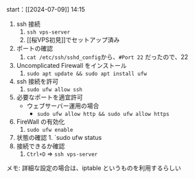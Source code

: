 start：[[2024-07-09]] 14:15

1. ssh 接続
   1. `ssh vps-server`
   2. [[桜VPS初見]]でセットアップ済み
2. ポートの確認
   1. `cat /etc/ssh/sshd_config`から、`#Port 22` だったので、22
3. Uncomplicated Firewall をインストール
   1. `sudo apt update && sudo apt install ufw`
4. ssh 接続を許可
   1. `sudo ufw allow ssh`
5. 必要なポートを適宜許可
   - ウェブサーバー運用の場合
     - `sudo ufw allow http && sudo ufw allow https`
6. FireWall の有効化
   1. `sudo ufw enable`
7. 状態の確認 1. `sudo ufw status
8. 接続できるか確認
   1. `Ctrl+D` => `ssh vps-server`

メモ: 詳細な設定の場合は、iptable というものを利用するらしい
